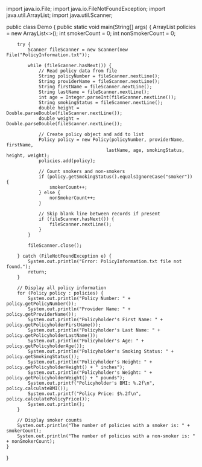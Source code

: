 import java.io.File;
import java.io.FileNotFoundException;
import java.util.ArrayList;
import java.util.Scanner;

public class Demo {
    public static void main(String[] args) {
        ArrayList<Policy> policies = new ArrayList<>();
        int smokerCount = 0;
        int nonSmokerCount = 0;
        
        try {
            Scanner fileScanner = new Scanner(new File("PolicyInformation.txt"));
            
            while (fileScanner.hasNext()) {
                // Read policy data from file
                String policyNumber = fileScanner.nextLine();
                String providerName = fileScanner.nextLine();
                String firstName = fileScanner.nextLine();
                String lastName = fileScanner.nextLine();
                int age = Integer.parseInt(fileScanner.nextLine());
                String smokingStatus = fileScanner.nextLine();
                double height = Double.parseDouble(fileScanner.nextLine());
                double weight = Double.parseDouble(fileScanner.nextLine());
                
                // Create policy object and add to list
                Policy policy = new Policy(policyNumber, providerName, firstName, 
                                         lastName, age, smokingStatus, height, weight);
                policies.add(policy);
                
                // Count smokers and non-smokers
                if (policy.getSmokingStatus().equalsIgnoreCase("smoker")) {
                    smokerCount++;
                } else {
                    nonSmokerCount++;
                }
                
                // Skip blank line between records if present
                if (fileScanner.hasNext()) {
                    fileScanner.nextLine();
                }
            }
            
            fileScanner.close();
            
        } catch (FileNotFoundException e) {
            System.out.println("Error: PolicyInformation.txt file not found.");
            return;
        }
        
        // Display all policy information
        for (Policy policy : policies) {
            System.out.println("Policy Number: " + policy.getPolicyNumber());
            System.out.println("Provider Name: " + policy.getProviderName());
            System.out.println("Policyholder's First Name: " + policy.getPolicyholderFirstName());
            System.out.println("Policyholder's Last Name: " + policy.getPolicyholderLastName());
            System.out.println("Policyholder's Age: " + policy.getPolicyholderAge());
            System.out.println("Policyholder's Smoking Status: " + policy.getSmokingStatus());
            System.out.println("Policyholder's Height: " + policy.getPolicyholderHeight() + " inches");
            System.out.println("Policyholder's Weight: " + policy.getPolicyholderWeight() + " pounds");
            System.out.printf("Policyholder's BMI: %.2f\n", policy.calculateBMI());
            System.out.printf("Policy Price: $%.2f\n", policy.calculatePolicyPrice());
            System.out.println();
        }
        
        // Display smoker counts
        System.out.println("The number of policies with a smoker is: " + smokerCount);
        System.out.println("The number of policies with a non-smoker is: " + nonSmokerCount);
    }
}
